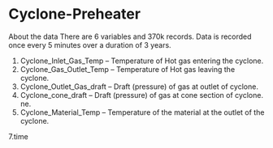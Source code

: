 # Cyclone-Preheater
About the data
There are 6 variables and 370k records. Data is recorded once every 5 minutes over a duration of 3 years.
1.	Cyclone_Inlet_Gas_Temp – Temperature of Hot gas entering the cyclone.
2.	Cyclone_Gas_Outlet_Temp – Temperature of Hot gas leaving the cyclone.
3.	Cyclone_Outlet_Gas_draft – Draft (pressure) of gas at outlet of cyclone.
4.	Cyclone_cone_draft – Draft (pressure) of gas at cone section of cyclone.
ne.
6.	Cyclone_Material_Temp – Temperature of the material at the outlet of the cyclone.

7.time

